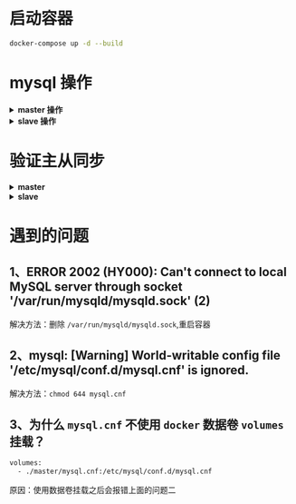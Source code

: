 # 启动容器

```bash
docker-compose up -d --build
```

# mysql 操作

<details>
<summary><b>master 操作</b></summary>

### 1、进入 `mysql-master` 容器。

```bash
docker exec -it mysql-master sh
```

### 2、查看容器 `ip`

```bash
cat /etc/hosts
```

### 3、执行以下命令，创建用于同步的用户账号 `rep`，密码是 `888888`

```bash
mysql> CREATE USER 'rep'@'%' IDENTIFIED BY '888888';
Query OK, 0 rows affected (0.16 sec)
```

### 4、执行以下命令，授权用户同步

```bash
mysql> GRANT REPLICATION SLAVE ON *.* TO 'rep'@'%';
Query OK, 0 rows affected (1.01 sec)
```

### 5、执行以下命令刷新权限

```bash
mysql> flush privileges;
Query OK, 0 rows affected (0.06 sec)
```

### 6、执行命令 `show master status`; 查看同步状态，如下，请关注下表的 `File` 和 `Position` 这两个字段的值 

```bash
mysql> show master status;
+------------------+----------+--------------+-------------------------------------------------+-------------------+
| File             | Position | Binlog_Do_DB | Binlog_Ignore_DB                                | Executed_Gtid_Set |
+------------------+----------+--------------+-------------------------------------------------+-------------------+
| mysql-bin.000002 |      745 |              | information_schema,mysql,performance_schema,sys |                   |
+------------------+----------+--------------+-------------------------------------------------+-------------------+
1 row in set (0.01 sec)
```

至此，master已经设置成功，接下来设置slave吧，

</details>

<details>
<summary><b>slave 操作</b></summary>

### 1、进入 `mysql-slave` 容器。

```bash
docker exec -it mysql-slave sh
```

### 2、设置主从同步的参数

```bash
CHANGE MASTER TO MASTER_HOST='192.168.64.2', \
MASTER_USER='rep', \
MASTER_PASSWORD='888888', \
MASTER_LOG_FILE='mysql-bin.000002', \
MASTER_LOG_POS=745;
```

```mysql
mysql> CHANGE MASTER TO MASTER_HOST='192.168.64.2', \
FILE    -> MASTER_USER='rep', \
    -> MASTER_PASSWORD='888888', \
    -> MASTER_LOG_FILE='mysql-bin.000002', \
    -> MASTER_LOG_POS=745;
Query OK, 0 rows affected, 2 warnings (0.78 sec)
```

> MASTER_HOST 是 master 的IP地址；
> 
> MASTER_USER 和 MASTER_PASSWORD 是 master 授权的同步账号和密码；
> 
>MASTER_LOG_FILE 是 master 的 bin log 文件名；
> 
> MASTER_LOG_POS 是 bin log 同步的位置；

### 3、在MySQL命令行执行 `start slave`;启动同步

```bash
mysql> start slave;
Query OK, 0 rows affected (0.07 sec)
```

### 4、在MySQL命令行执行show slave status\G查看同步状态

```bash
mysql> show slave status\G
*************************** 1. row ***************************
               Slave_IO_State: Waiting for master to send event
                  Master_Host: 192.168.64.2
                  Master_User: rep
                  Master_Port: 3306
                Connect_Retry: 60
              Master_Log_File: mysql-bin.000002
          Read_Master_Log_Pos: 745
               Relay_Log_File: 40fcf9eae6b2-relay-bin.000002
                Relay_Log_Pos: 320
        Relay_Master_Log_File: mysql-bin.000002
             Slave_IO_Running: Yes
            Slave_SQL_Running: Yes
              Replicate_Do_DB:
          Replicate_Ignore_DB:
           Replicate_Do_Table:
       Replicate_Ignore_Table:
      Replicate_Wild_Do_Table:
  Replicate_Wild_Ignore_Table:
                   Last_Errno: 0
                   Last_Error:
                 Skip_Counter: 0
          Exec_Master_Log_Pos: 745
              Relay_Log_Space: 534
              Until_Condition: None
               Until_Log_File:
                Until_Log_Pos: 0
           Master_SSL_Allowed: No
           Master_SSL_CA_File:
           Master_SSL_CA_Path:
              Master_SSL_Cert:
            Master_SSL_Cipher:
               Master_SSL_Key:
        Seconds_Behind_Master: 0
Master_SSL_Verify_Server_Cert: No
                Last_IO_Errno: 0
                Last_IO_Error:
               Last_SQL_Errno: 0
               Last_SQL_Error:
  Replicate_Ignore_Server_Ids:
             Master_Server_Id: 1
                  Master_UUID: 01784cbe-746f-11ed-9ac0-0242c0a84002
             Master_Info_File: /var/lib/mysql/master.info
                    SQL_Delay: 0
          SQL_Remaining_Delay: NULL
      Slave_SQL_Running_State: Slave has read all relay log; waiting for more updates
           Master_Retry_Count: 86400
                  Master_Bind:
      Last_IO_Error_Timestamp:
     Last_SQL_Error_Timestamp:
               Master_SSL_Crl:
           Master_SSL_Crlpath:
           Retrieved_Gtid_Set:
            Executed_Gtid_Set:
                Auto_Position: 0
         Replicate_Rewrite_DB:
                 Channel_Name:
           Master_TLS_Version:
1 row in set (0.00 sec)
```

检查以上信息中的 `Slave_IO_Running` 和 `Slave_SQL_Running` 两个字段的值，如果都是Yes就表示同步启动成功，否则代表启动失败，`Slave_SQL_Running_State` 字段会说明失败原因；

至此，MySQL主从同步已经完成，接下来一起验证一下吧。

</details>

# 验证主从同步

<details>
<summary><b>master</b></summary>

进入 master 容器的 MySQL 命令行，执行以下四个命令，完成创建数据库、选择数据库、创建表、新增记录等操作

```bash
create database test001;

use test001;

CREATE TABLE `test_table` (
  `id` int(11) NOT NULL AUTO_INCREMENT,
  `name` varchar(100) DEFAULT NULL,
  PRIMARY KEY (`id`)
) ENGINE=InnoDB DEFAULT CHARSET=utf8;

insert into test_table(name) values ('docker');
```

</details>

<details>
<summary><b>slave</b></summary>

进入 slave 容器的 MySQL 命令行，选择 test001 数据库，可以看到表 test_table 和记录都已经同步过来了

```bash
mysql> show databases;
+--------------------+
| Database           |
+--------------------+
| information_schema |
| mysql              |
| performance_schema |
| sys                |
| test001            |
+--------------------+
5 rows in set (0.00 sec)

mysql> use test001;
Reading table information for completion of table and column names
You can turn off this feature to get a quicker startup with -A

Database changed
mysql> select * from test_table;
+----+-------+
| id | name  |
+----+-------+
|  1 | docker |
+----+-------+
1 row in set (0.00 sec)
```

</details>

# 遇到的问题

## 1、ERROR 2002 (HY000): Can't connect to local MySQL server through socket '/var/run/mysqld/mysqld.sock' (2)

解决方法：删除 `/var/run/mysqld/mysqld.sock`,重启容器

## 2、mysql: [Warning] World-writable config file '/etc/mysql/conf.d/mysql.cnf' is ignored.

解决方法：`chmod 644 mysql.cnf`

## 3、为什么 `mysql.cnf` 不使用 `docker` 数据卷 `volumes` 挂载？

```bash
volumes:
  - ./master/mysql.cnf:/etc/mysql/conf.d/mysql.cnf
```

原因：使用数据卷挂载之后会报错上面的问题二